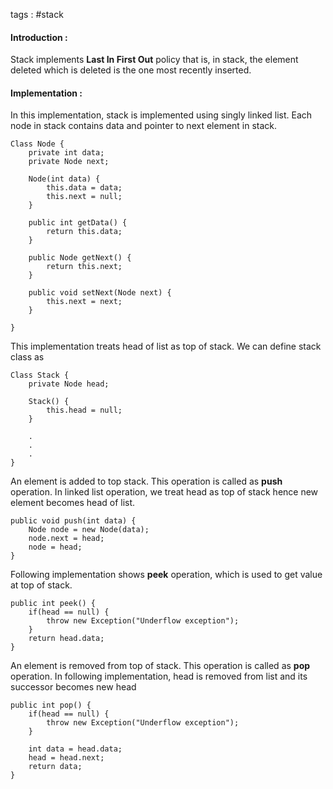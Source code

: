 tags : #stack

#### Introduction : 

Stack implements **Last In First Out** policy that is, in stack, the element deleted which is deleted is the one most recently inserted.

#### Implementation : 

In this implementation, stack is implemented using singly linked list. Each node in stack contains data and pointer to next element in stack.

```
Class Node {
	private int data;
	private Node next;
	
	Node(int data) {
		this.data = data;
		this.next = null;
	}
	
	public int getData() {
		return this.data;
	}
	
	public Node getNext() {
		return this.next;
	}
	
	public void setNext(Node next) {
		this.next = next;
	} 
	
}
```

This implementation treats head of list as top of stack. We can define stack class as 

```
Class Stack {
	private Node head;
	
	Stack() {
		this.head = null;
	}
	
	.
	.
	.
}
```

An element is added to top stack. This operation is called as **push** operation. In linked list operation, we treat head as top of stack hence new element becomes head of list.

```
public void push(int data) {
	Node node = new Node(data);
	node.next = head;
	node = head;
}
```

Following implementation shows **peek** operation, which is used to get value at top of stack.

```
public int peek() {
	if(head == null) {
		throw new Exception("Underflow exception");
	}
	return head.data;
}
```

An element is removed from top of stack. This operation is called as **pop** operation. In following implementation, head is removed from list and its successor becomes new head

```
public int pop() {
	if(head == null) {
		throw new Exception("Underflow exception");
	}
	
	int data = head.data;
	head = head.next;
	return data;
}
```


